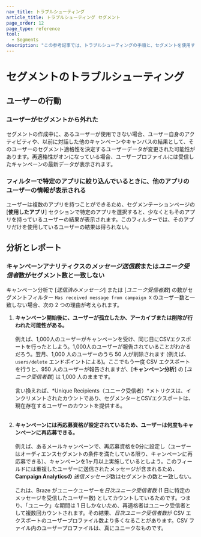 ```yaml
---
nav_title: トラブルシューティング
article_title: トラブルシューティング セグメント
page_order: 12
page_type: reference
tool: 
  - Segments
description: "この参考記事では、トラブルシューティングの手順と、セグメントを使用する際の留意点について解説する。"
---
```


# セグメントのトラブルシューティング

## ユーザーの行動

### ユーザーがセグメントから外れた

セグメントの作成中に、あるユーザーが使用できない場合、ユーザー自身のアクティビティや、以前に対話した他のキャンペーンやキャンバスの結果として、そのユーザーのセグメント適格性を決定するユーザーデータが変更された可能性があります。再適格性がオンになっている場合、ユーザープロファイルには受信したキャンペーンの最新データが表示されます。

### フィルターで特定のアプリに絞り込んでいるときに、他のアプリのユーザーの情報が表示される

ユーザーは複数のアプリを持つことができるため、セグメンテーションページの [**使用したアプリ**] セクションで特定のアプリを選択すると、少なくともそのアプリを持っているユーザーの結果が表示されます。このフィルターでは、そのアプリだけを使用しているユーザーの結果は得られない。

## 分析とレポート

### キャンペーンアナリティクスの*メッセージ送信数*または*ユニーク受信者*数がセグメント数と一致しない 

キャンペーン分析で [*送信済みメッセージ*] または [*ユニーク受信者数*] の数がセグメントフィルター `Has received message from campaign X` のユーザー数と一致しない場合、次の 2 つの理由が考えられます。

1. **キャンペーン開始後に、ユーザーが孤立したか、アーカイブまたは削除が行われた可能性がある。**<br><br>例えば、1,000人のユーザーがキャンペーンを受け、同じ日にCSVエクスポートを行ったとしよう。1,000人のユーザーが報告されていることがわかるだろう。翌月、1,000 人のユーザーのうち 50 人が削除されます (例えば、`users/delete` エンドポイントによる)。ここでもう一度 CSV エクスポートを行うと、950 人のユーザーが報告されますが、[**キャンペーン分析**] の [*ユニーク受信者数*] は 1,000 人のままです。<br><br>言い換えれば、*Unique Recipients（ユニーク受信者）*メトリクスは、インクリメントされたカウントであり、セグメンターとCSVエクスポートは、現在存在するユーザーのカウントを提供する。<br><br>

2. **キャンペーンには再応募資格が設定されているため、ユーザーは何度もキャンペーンに再応募できる。**<br><br>例えば、あるメールキャンペーンで、再応募資格を0分に設定し（ユーザーはオーディエンスセグメントの条件を満たしている限り、キャンペーンに再応募できる）、キャンペーンを1ヶ月以上実施しているとしよう。このフィールドには重複したユーザーに送信されたメッセージが含まれるため、**Campaign Analyticsの** *送信メッセージ*数はセグメントの数と一致しない。<br><br>これは、Braze がユニークユーザーを*日次ユニーク受信者数* (1 日に特定のメッセージを受信したユーザー数) としてカウントしているためです。つまり、「ユニーク」な期間は 1 日しかないため、再適格者はユニーク受信者として複数回カウントされます。その結果、*日次ユニーク受信者数*が CSV エクスポートのユーザープロファイル数より多くなることがあります。CSV ファイル内のユーザープロファイルは、真にユニークなものです。